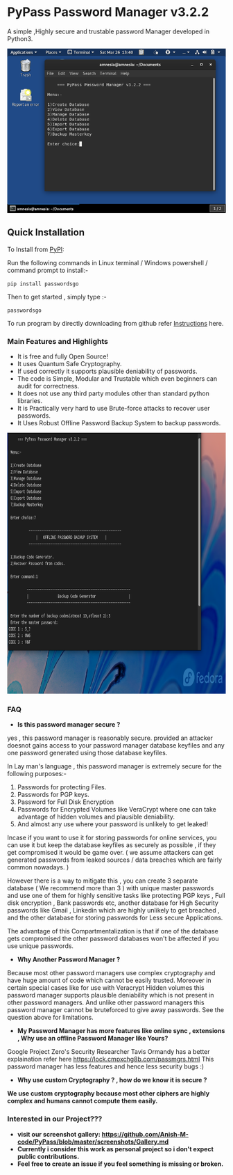 # PyPass Password Manager v3.2.2

<p>A simple ,Highly secure and trustable password Manager developed in Python3.</p>
<img src="https://github.com/Anish-M-code/PyPass/blob/master/screenshots/1.cleaned.png">

Quick Installation
------------------

To Install from [PyPI](https://pypi.org/project/passwordsgo/):

Run the following commands in Linux terminal / Windows powershell / command prompt to install:-

```
pip install passwordsgo
```
Then to get started , simply type :-

```
passwordsgo
```
 To run program by directly downloading from github refer [ Instructions](/Install.md) here.
 
 ### Main Features and Highlights
 * It is free and fully Open Source!
 * It uses Quantum Safe Cryptography.
 * If used correctly it supports plausible deniability of passwords.
 * The code is Simple, Modular and Trustable which even beginners can audit for correctness.
 * It does not use any third party modules other than standard python libraries.
 * It is Practically very hard to use Brute-force attacks to recover user passwords.
 * It Uses Robust Offline Password Backup System to backup passwords. 
 
 <img src="https://github.com/Anish-M-code/PyPass/blob/master/screenshots/10.cleaned.png" width=800 height=600>
 
 ### FAQ
 
 - <b> Is this password manager secure ? </b>
 
 yes , this password manager is reasonably secure. provided an attacker doesnot gains access to your password manager database keyfiles
 and any one password generated using those database keyfiles.
 
 In Lay man's language , this password manager is extremely secure for the following purposes:-
 
 1) Passwords for protecting Files.
 2) Passwords for PGP keys.
 3) Password for Full Disk Encryption
 4) Passwords for Encrypted Volumes like VeraCrypt where one can take advantage of hidden volumes and plausible deniability.
 5) And almost any use where your password is unlikely to get leaked!
 
 Incase if you want to use it for storing passwords for online services, you can use it but keep the database keyfiles
 as securely as possible , if they get compromised it would be game over. ( we assume attackers can get generated passwords from
 leaked sources / data breaches which are fairly common nowadays. )
 
 However there is a way to mitigate this , you can create 3 separate database ( We recommend more than 3 ) with unique master passwords and use one of them
 for highly sensitive tasks like protecting PGP keys , Full disk encryption , Bank passwords etc, another database for High Security passwords 
 like Gmail , Linkedin which are highly unlikely to get breached , and the other database for storing passwords for Less secure Applications.
 
 The advantage of this Compartmentalization is that if one of the database gets compromised the other password databases won't be affected if you
 use unique passwords.
 
 - <b> Why Another Password Manager ? </b>
 
  Because most other password managers use complex cryptography and have huge amount of code which cannot be easily trusted. Moreover in certain special
  cases like for use with Veracrypt Hidden volumes this password manager supports plausible deniability which is not present in other password managers.
  And unlike other password managers this password manager cannot be bruteforced to give away passwords. See the question above for limitations.
  
  - <b> My Password Manager has more features like online sync , extensions , Why use an offline Password Manager like Yours? </b>
   
   Google Project Zero's Security Researcher Tavis Ormandy has a better explaination refer here https://lock.cmpxchg8b.com/passmgrs.html 
   This password manager has less features and hence less security bugs :)
   
   - <b> Why use custom Cryptography ? , how do we know it is secure ?
 
   We use custom cryptography because most other ciphers are highly complex and humans cannot compute them easily.
 
 ### Interested in our Project???
 * visit our screenshot gallery: https://github.com/Anish-M-code/PyPass/blob/master/screenshots/Gallery.md
 * Currently i consider this work as personal project so i don't expect public contributions.
 * Feel free to create an issue if you feel something is missing or broken.
 




